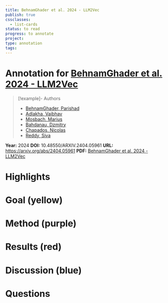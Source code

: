 ```yaml
---
title: BehnamGhader et al. 2024 - LLM2Vec
publish: true
cssclasses:
  - list-cards
status: to read
progress: to annotate
project:
type: annotation
tags:
---
```

# Annotation for [BehnamGhader et al. 2024 - LLM2Vec](Papers/References/BehnamGhader%20et%20al.%202024%20-%20LLM2Vec)

> [!example]- Authors
> - [BehnamGhader, Parishad](Papers/People/BehnamGhader%20Parishad)
> - [Adlakha, Vaibhav](Papers/People/Adlakha%20Vaibhav)
> - [Mosbach, Marius](Papers/People/Mosbach%20Marius)
> - [Bahdanau, Dzmitry](Papers/People/Bahdanau%20Dzmitry)
> - [Chapados, Nicolas](Papers/People/Chapados%20Nicolas)
> - [Reddy, Siva](Papers/People/Reddy%20Siva)

**Year:** 2024
**DOI:** 10.48550/ARXIV.2404.05961
**URL:** https://arxiv.org/abs/2404.05961
**PDF:** [BehnamGhader et al. 2024 - LLM2Vec](Papers/PDFs/BehnamGhader%20et%20al.%202024%20-%20LLM2Vec%20Large%20Language%20Models%20Are%20Secretly%20Powerful%20Text%20Encoders.pdf)

# Highlights


# Goal (yellow)


# Method (purple)


# Results (red)


# Discussion (blue)


# Questions

